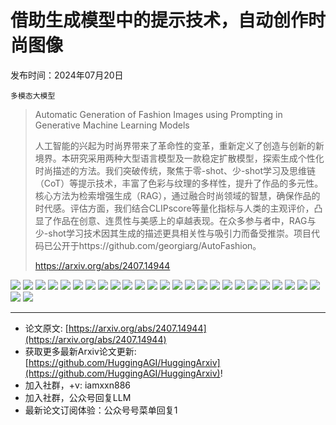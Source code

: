# 借助生成模型中的提示技术，自动创作时尚图像
发布时间：2024年07月20日

`多模态大模型`
> Automatic Generation of Fashion Images using Prompting in Generative Machine Learning Models
>
> 人工智能的兴起为时尚界带来了革命性的变革，重新定义了创造与创新的新境界。本研究采用两种大型语言模型及一款稳定扩散模型，探索生成个性化时尚描述的方法。我们突破传统，聚焦于零-shot、少-shot学习及思维链（CoT）等提示技术，丰富了色彩与纹理的多样性，提升了作品的多元性。核心方法为检索增强生成（RAG），通过融合时尚领域的智慧，确保作品的时代感。评估方面，我们结合CLIPscore等量化指标与人类的主观评价，凸显了作品在创意、连贯性与美感上的卓越表现。在众多参与者中，RAG与少-shot学习技术因其生成的描述更具相关性与吸引力而备受推崇。项目代码已公开于https://github.com/georgiarg/AutoFashion。
>
> https://arxiv.org/abs/2407.14944

![](https://raw.githubusercontent.com/HuggingAGI/HuggingArxiv/main/paper_images/2407.14944/Baseline.jpg)
![](https://raw.githubusercontent.com/HuggingAGI/HuggingArxiv/main/paper_images/2407.14944/few-shot.jpg)
![](https://raw.githubusercontent.com/HuggingAGI/HuggingArxiv/main/paper_images/2407.14944/CoT-model.jpg)
![](https://raw.githubusercontent.com/HuggingAGI/HuggingArxiv/main/paper_images/2407.14944/RAG.jpg)
![](https://raw.githubusercontent.com/HuggingAGI/HuggingArxiv/main/paper_images/2407.14944/ageStats.png)
![](https://raw.githubusercontent.com/HuggingAGI/HuggingArxiv/main/paper_images/2407.14944/englishStats.png)
![](https://raw.githubusercontent.com/HuggingAGI/HuggingArxiv/main/paper_images/2407.14944/occuStats.png)
![](https://raw.githubusercontent.com/HuggingAGI/HuggingArxiv/main/paper_images/2407.14944/relatArtStats.png)
![](https://raw.githubusercontent.com/HuggingAGI/HuggingArxiv/main/paper_images/2407.14944/fashPartStats.png)
![](https://raw.githubusercontent.com/HuggingAGI/HuggingArxiv/main/paper_images/2407.14944/AIPartStats.png)
![](https://raw.githubusercontent.com/HuggingAGI/HuggingArxiv/main/paper_images/2407.14944/1stexp.png)
![](https://raw.githubusercontent.com/HuggingAGI/HuggingArxiv/main/paper_images/2407.14944/exAbn.png)
![](https://raw.githubusercontent.com/HuggingAGI/HuggingArxiv/main/paper_images/2407.14944/inspAbno.png)
![](https://raw.githubusercontent.com/HuggingAGI/HuggingArxiv/main/paper_images/2407.14944/2ndexp.png)
![](https://raw.githubusercontent.com/HuggingAGI/HuggingArxiv/main/paper_images/2407.14944/compComprehensib.png)
![](https://raw.githubusercontent.com/HuggingAGI/HuggingArxiv/main/paper_images/2407.14944/compCoherence.png)
![](https://raw.githubusercontent.com/HuggingAGI/HuggingArxiv/main/paper_images/2407.14944/compOutOccas.png)
![](https://raw.githubusercontent.com/HuggingAGI/HuggingArxiv/main/paper_images/2407.14944/compOutType.png)
![](https://raw.githubusercontent.com/HuggingAGI/HuggingArxiv/main/paper_images/2407.14944/compOutStyle.png)
![](https://raw.githubusercontent.com/HuggingAGI/HuggingArxiv/main/paper_images/2407.14944/compColOccas.png)
![](https://raw.githubusercontent.com/HuggingAGI/HuggingArxiv/main/paper_images/2407.14944/compColType.png)
![](https://raw.githubusercontent.com/HuggingAGI/HuggingArxiv/main/paper_images/2407.14944/compColStyle.png)
![](https://raw.githubusercontent.com/HuggingAGI/HuggingArxiv/main/paper_images/2407.14944/compTexOccas.png)
![](https://raw.githubusercontent.com/HuggingAGI/HuggingArxiv/main/paper_images/2407.14944/compTexType.png)
![](https://raw.githubusercontent.com/HuggingAGI/HuggingArxiv/main/paper_images/2407.14944/compTexStyle.png)
![](https://raw.githubusercontent.com/HuggingAGI/HuggingArxiv/main/paper_images/2407.14944/3rd.png)
![](https://raw.githubusercontent.com/HuggingAGI/HuggingArxiv/main/paper_images/2407.14944/myresults1.jpg)

<hr />

- 论文原文: [https://arxiv.org/abs/2407.14944](https://arxiv.org/abs/2407.14944)
- 获取更多最新Arxiv论文更新: [https://github.com/HuggingAGI/HuggingArxiv](https://github.com/HuggingAGI/HuggingArxiv)!
- 加入社群，+v: iamxxn886
- 加入社群，公众号回复LLM
- 最新论文订阅体验：公众号号菜单回复1